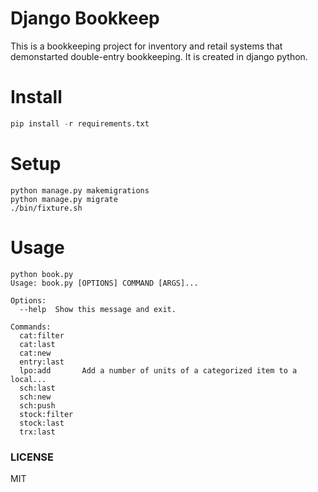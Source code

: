 Django Bookkeep
===

This is a bookkeeping project for inventory and retail systems that demonstarted 
double-entry bookkeeping. It is created in django python.


# Install
```python
pip install -r requirements.txt
```

# Setup
```
python manage.py makemigrations
python manage.py migrate
./bin/fixture.sh
```

# Usage
```
python book.py
Usage: book.py [OPTIONS] COMMAND [ARGS]...

Options:
  --help  Show this message and exit.

Commands:
  cat:filter
  cat:last
  cat:new
  entry:last
  lpo:add       Add a number of units of a categorized item to a local...
  sch:last
  sch:new
  sch:push
  stock:filter
  stock:last
  trx:last
```

### LICENSE

MIT
